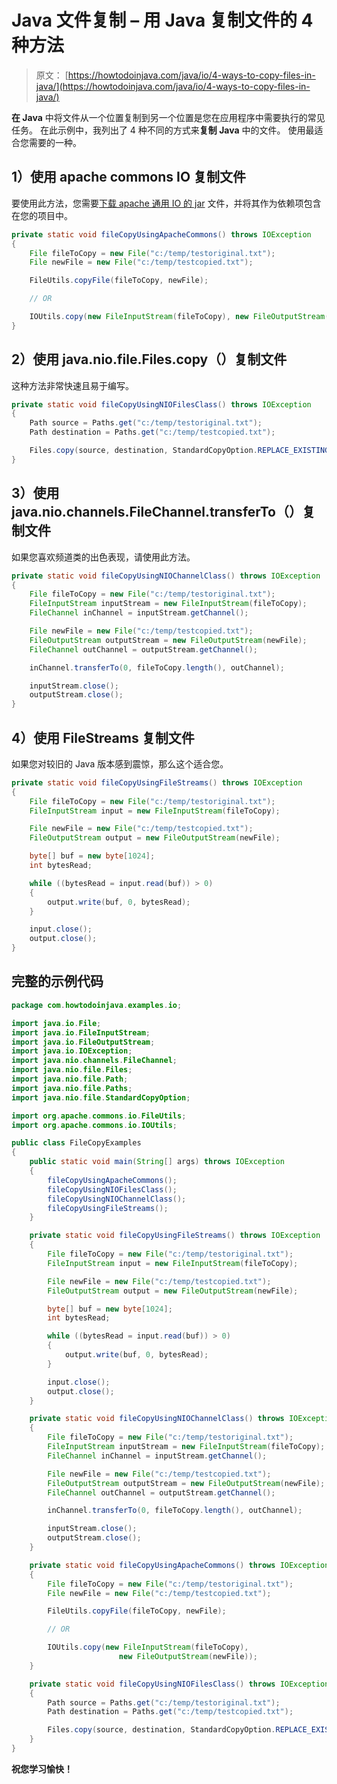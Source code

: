# Java 文件复制 – 用 Java 复制文件的 4 种方法

> 原文： [https://howtodoinjava.com/java/io/4-ways-to-copy-files-in-java/](https://howtodoinjava.com/java/io/4-ways-to-copy-files-in-java/)

**在 Java** 中将文件从一个位置复制到另一个位置是您在应用程序中需要执行的常见任务。 在此示例中，我列出了 4 种不同的方式来**复制 Java** 中的文件。 使用最适合您需要的一种。

## 1）使用 apache commons IO 复制文件

要使用此方法，您需要[下载 apache 通用 IO 的 jar](https://commons.apache.org/proper/commons-io/download_io.cgi "download apache common io") 文件，并将其作为依赖项包含在您的项目中。

```java
private static void fileCopyUsingApacheCommons() throws IOException 
{
	File fileToCopy = new File("c:/temp/testoriginal.txt");
	File newFile = new File("c:/temp/testcopied.txt");

	FileUtils.copyFile(fileToCopy, newFile);

	// OR

	IOUtils.copy(new FileInputStream(fileToCopy), new FileOutputStream(newFile));
}

```

## 2）使用 java.nio.file.Files.copy（）复制文件

这种方法非常快速且易于编写。

```java
private static void fileCopyUsingNIOFilesClass() throws IOException 
{
	Path source = Paths.get("c:/temp/testoriginal.txt");
	Path destination = Paths.get("c:/temp/testcopied.txt");

	Files.copy(source, destination, StandardCopyOption.REPLACE_EXISTING);
}

```

## 3）使用 java.nio.channels.FileChannel.transferTo（）复制文件

如果您喜欢频道类的出色表现，请使用此方法。

```java
private static void fileCopyUsingNIOChannelClass() throws IOException 
{
	File fileToCopy = new File("c:/temp/testoriginal.txt");
	FileInputStream inputStream = new FileInputStream(fileToCopy);
	FileChannel inChannel = inputStream.getChannel();

	File newFile = new File("c:/temp/testcopied.txt");
	FileOutputStream outputStream = new FileOutputStream(newFile);
	FileChannel outChannel = outputStream.getChannel();

	inChannel.transferTo(0, fileToCopy.length(), outChannel);

	inputStream.close();
	outputStream.close();
}

```

## 4）使用 FileStreams 复制文件

如果您对较旧的 Java 版本感到震惊，那么这个适合您。

```java
private static void fileCopyUsingFileStreams() throws IOException
{
	File fileToCopy = new File("c:/temp/testoriginal.txt");
	FileInputStream input = new FileInputStream(fileToCopy);

	File newFile = new File("c:/temp/testcopied.txt");
	FileOutputStream output = new FileOutputStream(newFile);

	byte[] buf = new byte[1024];
	int bytesRead;

	while ((bytesRead = input.read(buf)) > 0) 
	{
		output.write(buf, 0, bytesRead);
	}

	input.close();
	output.close();
}

```

## 完整的示例代码

```java
package com.howtodoinjava.examples.io;

import java.io.File;
import java.io.FileInputStream;
import java.io.FileOutputStream;
import java.io.IOException;
import java.nio.channels.FileChannel;
import java.nio.file.Files;
import java.nio.file.Path;
import java.nio.file.Paths;
import java.nio.file.StandardCopyOption;

import org.apache.commons.io.FileUtils;
import org.apache.commons.io.IOUtils;

public class FileCopyExamples 
{
	public static void main(String[] args) throws IOException 
	{
		fileCopyUsingApacheCommons();
		fileCopyUsingNIOFilesClass();
		fileCopyUsingNIOChannelClass();
		fileCopyUsingFileStreams();
	}

	private static void fileCopyUsingFileStreams() throws IOException
	{
		File fileToCopy = new File("c:/temp/testoriginal.txt");
		FileInputStream input = new FileInputStream(fileToCopy);

		File newFile = new File("c:/temp/testcopied.txt");
		FileOutputStream output = new FileOutputStream(newFile);

		byte[] buf = new byte[1024];
		int bytesRead;

		while ((bytesRead = input.read(buf)) > 0) 
		{
			output.write(buf, 0, bytesRead);
		}

		input.close();
		output.close();
	}

	private static void fileCopyUsingNIOChannelClass() throws IOException 
	{
		File fileToCopy = new File("c:/temp/testoriginal.txt");
		FileInputStream inputStream = new FileInputStream(fileToCopy);
		FileChannel inChannel = inputStream.getChannel();

		File newFile = new File("c:/temp/testcopied.txt");
		FileOutputStream outputStream = new FileOutputStream(newFile);
		FileChannel outChannel = outputStream.getChannel();

		inChannel.transferTo(0, fileToCopy.length(), outChannel);

		inputStream.close();
		outputStream.close();
	}

	private static void fileCopyUsingApacheCommons() throws IOException 
	{
		File fileToCopy = new File("c:/temp/testoriginal.txt");
		File newFile = new File("c:/temp/testcopied.txt");

		FileUtils.copyFile(fileToCopy, newFile);

		// OR

		IOUtils.copy(new FileInputStream(fileToCopy), 
						new FileOutputStream(newFile));
	}

	private static void fileCopyUsingNIOFilesClass() throws IOException 
	{
		Path source = Paths.get("c:/temp/testoriginal.txt");
		Path destination = Paths.get("c:/temp/testcopied.txt");

		Files.copy(source, destination, StandardCopyOption.REPLACE_EXISTING);
	}
}

```

**祝您学习愉快！**